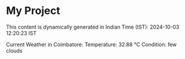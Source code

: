 # My Project

This content is dynamically generated in Indian Time (IST): 2024-10-03 12:20:23 IST


Current Weather in Coimbatore:
Temperature: 32.88 °C
Condition: few clouds
